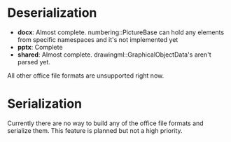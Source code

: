 # Deserialization

- **docx**: Almost complete. numbering::PictureBase can hold any elements from specific namespaces and it's not implemented yet
- **pptx**: Complete
- **shared**: Almost complete. drawingml::GraphicalObjectData's aren't parsed yet.

All other office file formats are unsupported right now.

# Serialization

Currently there are no way to build any of the office file formats and serialize them. This feature is planned but not
a high priority.
